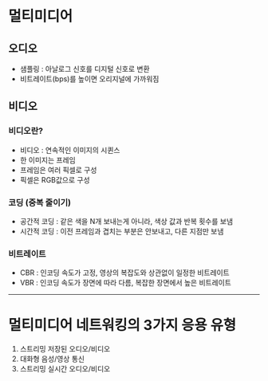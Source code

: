 # 멀티미디어
## 오디오
- 샘플링 : 아날로그 신호를 디지털 신호로 변환
- 비트레이트(bps)를 높이면 오리지널에 가까워짐
## 비디오
### 비디오란?
- 비디오 : 연속적인 이미지의 시퀸스
- 한 이미지는 프레임
- 프레임은 여러 픽셀로 구성
- 픽셀은 RGB값으로 구성
### 코딩 (중복 줄이기)
- 공간적 코딩 : 같은 색을 N개 보내는게 아니라, 색상 값과 반복 횟수를 보냄
- 시간적 코딩 : 이전 프레임과 겹치는 부분은 안보내고, 다른 지점만 보냄
### 비트레이트
- CBR : 인코딩 속도가 고정, 영상의 복잡도와 상관없이 일정한 비트레이트
- VBR : 인코딩 속도가 장면에 따라 다름, 복잡한 장면에서 높은 비트레이트

---

# 멀티미디어 네트워킹의 3가지 응용 유형
1. 스트리밍 저장된 오디오/비디오
2. 대화형 음성/영상 통신
3. 스트리밍 실시간 오디오/비디오
